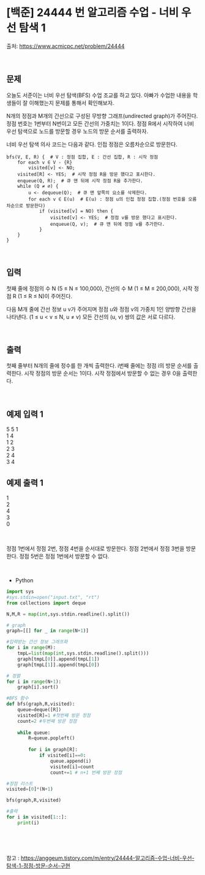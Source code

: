 # [백준] 24444 번 알고리즘 수업 - 너비 우선 탐색 1

출처: https://www.acmicpc.net/problem/24444

</br>

## 문제
오늘도 서준이는 너비 우선 탐색(BFS) 수업 조교를 하고 있다. 아빠가 수업한 내용을 학생들이 잘 이해했는지 문제를 통해서 확인해보자.

N개의 정점과 M개의 간선으로 구성된 무방향 그래프(undirected graph)가 주어진다. 정점 번호는 1번부터 N번이고 모든 간선의 가중치는 1이다. 정점 R에서 시작하여 너비 우선 탐색으로 노드를 방문할 경우 노드의 방문 순서를 출력하자.

너비 우선 탐색 의사 코드는 다음과 같다. 인접 정점은 오름차순으로 방문한다.

```
bfs(V, E, R) {  # V : 정점 집합, E : 간선 집합, R : 시작 정점
    for each v ∈ V - {R}
        visited[v] <- NO;
    visited[R] <- YES;  # 시작 정점 R을 방문 했다고 표시한다.
    enqueue(Q, R);  # 큐 맨 뒤에 시작 정점 R을 추가한다.
    while (Q ≠ ∅) {
        u <- dequeue(Q);  # 큐 맨 앞쪽의 요소를 삭제한다.
        for each v ∈ E(u)  # E(u) : 정점 u의 인접 정점 집합.(정점 번호를 오름차순으로 방문한다)
            if (visited[v] = NO) then {
                visited[v] <- YES;  # 정점 v를 방문 했다고 표시한다.
                enqueue(Q, v);  # 큐 맨 뒤에 정점 v를 추가한다.
            }
    }
}
```

</br>

## 입력
첫째 줄에 정점의 수 N (5 ≤ N ≤ 100,000), 간선의 수 M (1 ≤ M ≤ 200,000), 시작 정점 R (1 ≤ R ≤ N)이 주어진다.

다음 M개 줄에 간선 정보 u v가 주어지며 정점 u와 정점 v의 가중치 1인 양방향 간선을 나타낸다. (1 ≤ u < v ≤ N, u ≠ v) 모든 간선의 (u, v) 쌍의 값은 서로 다르다.

</br>

## 출력

첫째 줄부터 N개의 줄에 정수를 한 개씩 출력한다. i번째 줄에는 정점 i의 방문 순서를 출력한다. 시작 정점의 방문 순서는 1이다. 시작 정점에서 방문할 수 없는 경우 0을 출력한다.

</br>


## 예제 입력 1

5 5 1<br>
1 4<br>
1 2<br>
2 3<br>
2 4<br>
3 4
</br>

## 예제 출력 1
1<br>
2<br>
4<br>
3<br>
0



<br>

정점 1번에서 정점 2번, 정점 4번을 순서대로 방문한다. 정점 2번에서 정점 3번을 방문한다. 정점 5번은 정점 1번에서 방문할 수 없다.

<br>

- Python
  

```python
import sys
#sys.stdin=open("input.txt", "rt")
from collections import deque

N,M,R = map(int,sys.stdin.readline().split())

# graph
graph=[[] for _ in range(N+1)]

#입력받는 간선 정보 그래프화
for i in range(M):
    tmpL=list(map(int,sys.stdin.readline().split()))
    graph[tmpL[0]].append(tmpL[1])
    graph[tmpL[1]].append(tmpL[0])

# 정렬
for i in range(N+1):
    graph[i].sort()

#BFS 함수 
def bfs(graph,R,visited):
    queue=deque([R])
    visited[R]=1 #첫번째 방문 정점
    count=2 #두번째 방문 정점
    
    while queue:
        R=queue.popleft()
        
        for i in graph[R]:
            if visited[i]==0:
                queue.append(i)
                visited[i]=count 
                count+=1 # n+1 번째 방문 정점

#정점 리스트
visited=[0]*(N+1)

bfs(graph,R,visited)

#출력
for i in visited[1::]:
    print(i)




```

<br>

참고 : https://anggeum.tistory.com/m/entry/24444-알고리즘-수업-너비-우선-탐색-1-정점-방문-순서-구현

